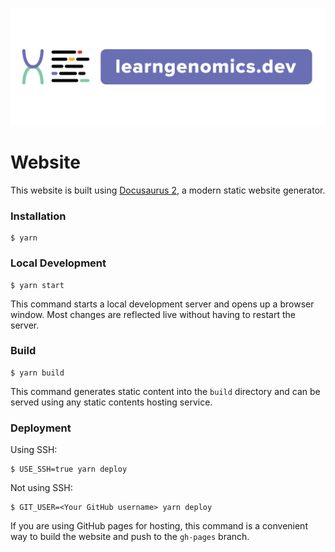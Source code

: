 <p align="center">
  <a href="https://github.com/learngenomics/learngenomics.dev">
    <img src="https://github.com/learngenomics/learngenomics.dev/raw/main/repo-assets/github-readme-header.png" width="800" title="Learn Genomics README header"></a>
  </a>
</p>

# Website

This website is built using [Docusaurus 2](https://docusaurus.io/), a modern static website generator.

### Installation

```
$ yarn
```

### Local Development

```
$ yarn start
```

This command starts a local development server and opens up a browser window. Most changes are reflected live without having to restart the server.

### Build

```
$ yarn build
```

This command generates static content into the `build` directory and can be served using any static contents hosting service.

### Deployment

Using SSH:

```
$ USE_SSH=true yarn deploy
```

Not using SSH:

```
$ GIT_USER=<Your GitHub username> yarn deploy
```

If you are using GitHub pages for hosting, this command is a convenient way to build the website and push to the `gh-pages` branch.
